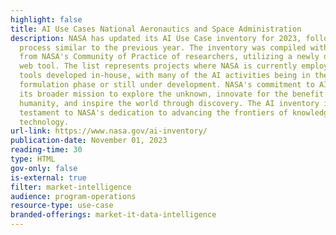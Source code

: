```yaml
---
highlight: false
title: AI Use Cases National Aeronautics and Space Administration
description: NASA has updated its AI Use Case inventory for 2023, following a
  process similar to the previous year. The inventory was compiled with input
  from NASA's Community of Practice of researchers, utilizing a newly deployed
  web tool. The list represents projects where NASA is currently employing AI
  tools developed in-house, with many of the AI activities being in the
  formulation phase or still under development. NASA's commitment to AI reflects
  its broader mission to explore the unknown, innovate for the benefit of
  humanity, and inspire the world through discovery. The AI inventory is a
  testament to NASA's dedication to advancing the frontiers of knowledge and
  technology.
url-link: https://www.nasa.gov/ai-inventory/
publication-date: November 01, 2023
reading-time: 30
type: HTML
gov-only: false
is-external: true
filter: market-intelligence
audience: program-operations
resource-type: use-case
branded-offerings: market-it-data-intelligence
---
```

